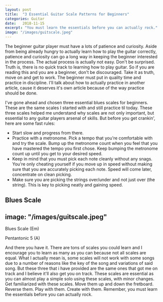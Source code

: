```yaml
---
layout: post
title:  "3 Essential Guitar Scale Patterns for Beginners"
categories: Guitar
date:   2018-11-15
excerpt: "You must learn the essentials before you can actually rock."
image: "/images/guitscale.jpeg"
---
```

The beginner guitar player must have a lots of patience and curiosity. Aside from being already hungry to actually learn how to
play the guitar correctly, patience and curiosity can go a long way in keeping the beginner interested in the process. The actual
process is actually not easy. Don't be surprised. Truth is, there is no quick track to learning how to play guitar. So if you are 
reading this and you are a beginner, don't be discouraged. Take it as truth, move on and get to work. The beginner must put in 
quality time and practice in discipline. I'll talk about how to actually practice in another article, cause it deserves it's own 
article because of the way practice should be done.

I've gone ahead and chosen three essential blues scales for beginners. These are the same scales I started with and still practice 
til today. These three scales helped me understand why scales are not only important, but essential to any guitar players arsenal
of skills. But before you get crankin', here are some fast rules:

- Start slow and progress from there.
- Practice with a metronome. Pick a tempo that you're comfortable with and try the scale. Bump up the metronome count when you 
  feel that you have mastered the tempo you first chose. Keep bumping the metronome count up until you get to your desired speed. 
- Keep in mind that you must pick each note cleanly without any snags. You're only cheating yourself if you move up in speed 
  without making sure that you are accurately picking each note. Speed will come later, concentrate on clean picking.
- Make sure you are picking the strings over/under and not just over (the string). This is key to picking neatly and gaining speed.

Blues Scale
---
image: "/images/guitscale.jpeg"
---
Blues Scale (Em)

Pentantonic 5 (A)

And there you have it. There are tons of scales you could learn and I encourage you to learn as many as you can because not all 
scales are equal. What I actually mean is, some scales will not work with some songs due to a number of reasons like the key of
the song and variations of said song. But these three that i have provided are the same ones that got me on track and I believe
it'll also get you on track. These scales are essential as you can almost play a simple solo using these scales, with minor changes.
Get familiarized with these scales. Move them up and down the fretboard. Reverse them. Play with them. Create with them. Remember,
you must learn the essentials before you can actually rock.
